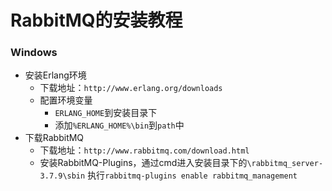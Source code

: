 # RabbitMQ的安装教程

### Windows

- 安装Erlang环境
  - 下载地址：`http://www.erlang.org/downloads`
  - 配置环境变量
    - `ERLANG_HOME`到安装目录下
    - 添加`%ERLANG_HOME%\bin`到`path`中
- 下载RabbitMQ
  - 下载地址：`http://www.rabbitmq.com/download.html`
  - 安装RabbitMQ-Plugins，通过cmd进入安装目录下的`\rabbitmq_server-3.7.9\sbin` 执行`rabbitmq-plugins enable rabbitmq_management`

